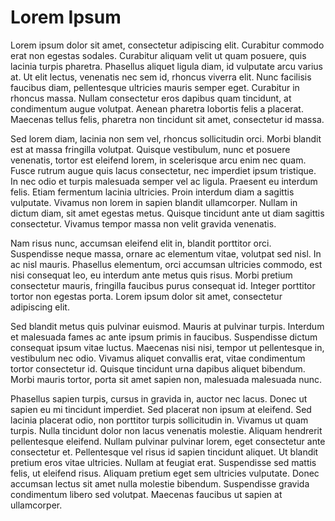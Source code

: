 Lorem Ipsum
===========

Lorem ipsum dolor sit amet, consectetur adipiscing elit. Curabitur commodo erat non egestas sodales. Curabitur aliquam velit ut quam posuere, quis lacinia turpis pharetra. Phasellus aliquet ligula diam, id vulputate arcu varius at. Ut elit lectus, venenatis nec sem id, rhoncus viverra elit. Nunc facilisis faucibus diam, pellentesque ultricies mauris semper eget. Curabitur in rhoncus massa. Nullam consectetur eros dapibus quam tincidunt, at condimentum augue volutpat. Aenean pharetra lobortis felis a placerat. Maecenas tellus felis, pharetra non tincidunt sit amet, consectetur id massa.

Sed lorem diam, lacinia non sem vel, rhoncus sollicitudin orci. Morbi blandit est at massa fringilla volutpat. Quisque vestibulum, nunc et posuere venenatis, tortor est eleifend lorem, in scelerisque arcu enim nec quam. Fusce rutrum augue quis lacus consectetur, nec imperdiet ipsum tristique. In nec odio et turpis malesuada semper vel ac ligula. Praesent eu interdum felis. Etiam fermentum lacinia ultricies. Proin interdum diam a sagittis vulputate. Vivamus non lorem in sapien blandit ullamcorper. Nullam in dictum diam, sit amet egestas metus. Quisque tincidunt ante ut diam sagittis consectetur. Vivamus tempor massa non velit gravida venenatis.

Nam risus nunc, accumsan eleifend elit in, blandit porttitor orci. Suspendisse neque massa, ornare ac elementum vitae, volutpat sed nisl. In ac nisl mauris. Phasellus elementum, orci accumsan ultricies commodo, est nisi consequat leo, eu interdum ante metus quis risus. Morbi pretium consectetur mauris, fringilla faucibus purus consequat id. Integer porttitor tortor non egestas porta. Lorem ipsum dolor sit amet, consectetur adipiscing elit.

Sed blandit metus quis pulvinar euismod. Mauris at pulvinar turpis. Interdum et malesuada fames ac ante ipsum primis in faucibus. Suspendisse dictum consequat ipsum vitae luctus. Maecenas nisi nisi, tempor ut pellentesque in, vestibulum nec odio. Vivamus aliquet convallis erat, vitae condimentum tortor consectetur id. Quisque tincidunt urna dapibus aliquet bibendum. Morbi mauris tortor, porta sit amet sapien non, malesuada malesuada nunc.

Phasellus sapien turpis, cursus in gravida in, auctor nec lacus. Donec ut sapien eu mi tincidunt imperdiet. Sed placerat non ipsum at eleifend. Sed lacinia placerat odio, non porttitor turpis sollicitudin in. Vivamus ut quam turpis. Nulla tincidunt dolor non lacus venenatis molestie. Aliquam hendrerit pellentesque eleifend. Nullam pulvinar pulvinar lorem, eget consectetur ante consectetur et. Pellentesque vel risus id sapien tincidunt aliquet. Ut blandit pretium eros vitae ultricies. Nullam at feugiat erat. Suspendisse sed mattis felis, ut eleifend risus. Aliquam pretium eget sem ultricies vulputate. Donec accumsan lectus sit amet nulla molestie bibendum. Suspendisse gravida condimentum libero sed volutpat. Maecenas faucibus ut sapien at ullamcorper.
